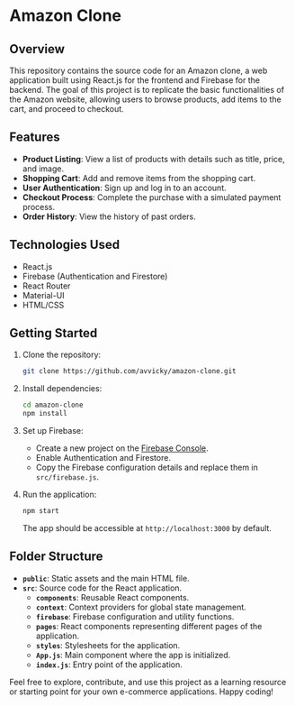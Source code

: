 # Amazon Clone


## Overview

This repository contains the source code for an Amazon clone, a web application built using React.js for the frontend and Firebase for the backend. The goal of this project is to replicate the basic functionalities of the Amazon website, allowing users to browse products, add items to the cart, and proceed to checkout.

## Features

- **Product Listing**: View a list of products with details such as title, price, and image.
- **Shopping Cart**: Add and remove items from the shopping cart.
- **User Authentication**: Sign up and log in to an account.
- **Checkout Process**: Complete the purchase with a simulated payment process.
- **Order History**: View the history of past orders.

## Technologies Used

- React.js
- Firebase (Authentication and Firestore)
- React Router
- Material-UI
- HTML/CSS

## Getting Started

1. Clone the repository:

   ```bash
   git clone https://github.com/avvicky/amazon-clone.git
   ```

2. Install dependencies:

   ```bash
   cd amazon-clone
   npm install
   ```

3. Set up Firebase:
   - Create a new project on the [Firebase Console](https://console.firebase.google.com/).
   - Enable Authentication and Firestore.
   - Copy the Firebase configuration details and replace them in `src/firebase.js`.

4. Run the application:

   ```bash
   npm start
   ```

   The app should be accessible at `http://localhost:3000` by default.

## Folder Structure

- **`public`**: Static assets and the main HTML file.
- **`src`**: Source code for the React application.
  - **`components`**: Reusable React components.
  - **`context`**: Context providers for global state management.
  - **`firebase`**: Firebase configuration and utility functions.
  - **`pages`**: React components representing different pages of the application.
  - **`styles`**: Stylesheets for the application.
  - **`App.js`**: Main component where the app is initialized.
  - **`index.js`**: Entry point of the application.

Feel free to explore, contribute, and use this project as a learning resource or starting point for your own e-commerce applications. Happy coding!
